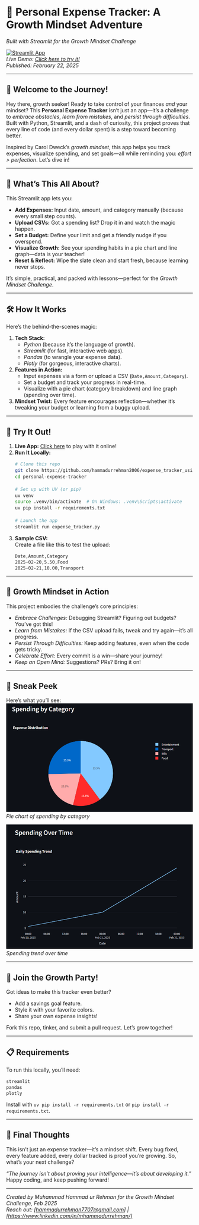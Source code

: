 # 🌱 Personal Expense Tracker: A Growth Mindset Adventure  
*Built with Streamlit for the Growth Mindset Challenge*  

[![Streamlit App](https://static.streamlit.io/badges/streamlit_badge_black_white.svg)](https://your-app-url-here.streamlit.app)  
*Live Demo: [Click here to try it!](https://your-app-url-here.streamlit.app)*  
*Published: February 22, 2025*  

---

## 🚀 Welcome to the Journey!  
Hey there, growth seeker! Ready to take control of your finances *and* your mindset? This **Personal Expense Tracker** isn’t just an app—it’s a challenge to *embrace obstacles*, *learn from mistakes*, and *persist through difficulties*. Built with Python, Streamlit, and a dash of curiosity, this project proves that every line of code (and every dollar spent) is a step toward becoming better.  

Inspired by Carol Dweck’s *growth mindset*, this app helps you track expenses, visualize spending, and set goals—all while reminding you: *effort > perfection*. Let’s dive in!

---

## 🌟 What’s This All About?  
This Streamlit app lets you:  
- **Add Expenses:** Input date, amount, and category manually (because every small step counts).  
- **Upload CSVs:** Got a spending list? Drop it in and watch the magic happen.  
- **Set a Budget:** Define your limit and get a friendly nudge if you overspend.  
- **Visualize Growth:** See your spending habits in a pie chart and line graph—data is your teacher!  
- **Reset & Reflect:** Wipe the slate clean and start fresh, because learning never stops.  

It’s simple, practical, and packed with lessons—perfect for the *Growth Mindset Challenge*.  

---

## 🛠️ How It Works  
Here’s the behind-the-scenes magic:  
1. **Tech Stack:**  
   - *Python* (because it’s the language of growth).  
   - *Streamlit* (for fast, interactive web apps).  
   - *Pandas* (to wrangle your expense data).  
   - *Plotly* (for gorgeous, interactive charts).  
2. **Features in Action:**  
   - Input expenses via a form or upload a CSV (`Date,Amount,Category`).  
   - Set a budget and track your progress in real-time.  
   - Visualize with a pie chart (category breakdown) and line graph (spending over time).  
3. **Mindset Twist:** Every feature encourages reflection—whether it’s tweaking your budget or learning from a buggy upload.  

---

## 🎯 Try It Out!  
1. **Live App:** [Click here](https://your-app-url-here.streamlit.app) to play with it online!  
2. **Run It Locally:**  
   ```bash
   # Clone this repo
   git clone https://github.com/hammadurrehman2006/expense_tracker_using_streamlit.git
   cd personal-expense-tracker
   
   # Set up with UV (or pip)
   uv venv
   source .venv/bin/activate  # On Windows: .venv\Scripts\activate
   uv pip install -r requirements.txt
   
   # Launch the app
   streamlit run expense_tracker.py
   ```
3. **Sample CSV:**  
   Create a file like this to test the upload:  
   ```
   Date,Amount,Category
   2025-02-20,5.50,Food
   2025-02-21,10.00,Transport
   ```

---

## 🌈 Growth Mindset in Action  
This project embodies the challenge’s core principles:  
- *Embrace Challenges:* Debugging Streamlit? Figuring out budgets? You’ve got this!  
- *Learn from Mistakes:* If the CSV upload fails, tweak and try again—it’s all progress.  
- *Persist Through Difficulties:* Keep adding features, even when the code gets tricky.  
- *Celebrate Effort:* Every commit is a win—share your journey!  
- *Keep an Open Mind:* Suggestions? PRs? Bring it on!  

---

## 📸 Sneak Peek  
Here’s what you’ll see:  
![Pie Chart](piechart.png)  
*Pie chart of spending by category*  

![Line Graph](linegraph.png)  
*Spending trend over time*  


---

## 🤝 Join the Growth Party!  
Got ideas to make this tracker even better?  
- Add a savings goal feature.  
- Style it with your favorite colors.  
- Share your own expense insights!  

Fork this repo, tinker, and submit a pull request. Let’s grow together!  

---

## 📋 Requirements  
To run this locally, you’ll need:  
```
streamlit
pandas
plotly
```
Install with `uv pip install -r requirements.txt` or `pip install -r requirements.txt`.

---

## 🌟 Final Thoughts  
This isn’t just an expense tracker—it’s a mindset shift. Every bug fixed, every feature added, every dollar tracked is proof you’re growing. So, what’s your next challenge?  

*“The journey isn’t about proving your intelligence—it’s about developing it.”*  
Happy coding, and keep pushing forward!  

---

*Created by Muhammad Hammad ur Rehman for the Growth Mindset Challenge, Feb 2025*  
*Reach out: [hammadurrehman7707@gmail.com] | [https://www.linkedin.com/in/mhammadurrehman/]*  

